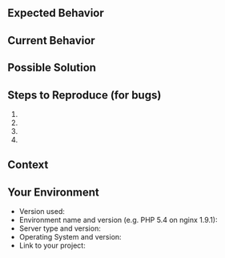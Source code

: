 ## Expected Behavior

## Current Behavior

## Possible Solution

## Steps to Reproduce (for bugs)

1.

2.

3.

4.

## Context

## Your Environment

* Version used:
* Environment name and version (e.g. PHP 5.4 on nginx 1.9.1):
* Server type and version:
* Operating System and version:
* Link to your project:
